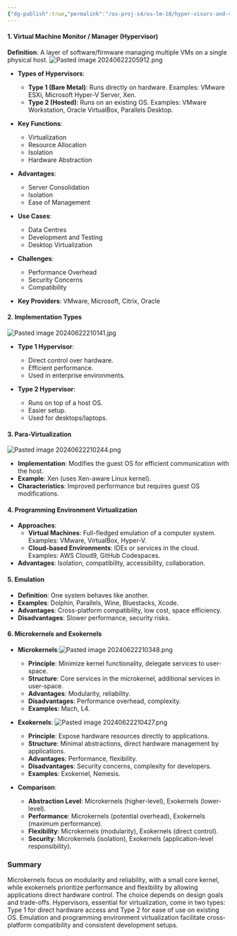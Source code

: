 ```yaml
---
{"dg-publish":true,"permalink":"/os-proj-s4/os-lm-18/hyper-visors-and-virtual-machines/","dgPassFrontmatter":true}
---
```


#### 1. Virtual Machine Monitor / Manager (Hypervisor)
**Definition**: A layer of software/firmware managing multiple VMs on a single physical host.
![Pasted image 20240622205912.png](/img/user/Os%20Proj%20S4/Pasted%20image%2020240622205912.png)

- **Types of Hypervisors**:
    - **Type 1 (Bare Metal)**: Runs directly on hardware. Examples: VMware ESXi, Microsoft Hyper-V Server, Xen.
    - **Type 2 (Hosted)**: Runs on an existing OS. Examples: VMware Workstation, Oracle VirtualBox, Parallels Desktop.
    
- **Key Functions**:
    - Virtualization
    - Resource Allocation
    - Isolation
    - Hardware Abstraction
    
- **Advantages**:
    - Server Consolidation
    - Isolation
    - Ease of Management

- **Use Cases**:
    - Data Centres
    - Development and Testing
    - Desktop Virtualization
    
- **Challenges**:
    - Performance Overhead
    - Security Concerns
    - Compatibility
    
- **Key Providers**: VMware, Microsoft, Citrix, Oracle
#### 2. Implementation Types

![Pasted image 20240622210141.jpg](/img/user/Os%20Proj%20S4/Pasted%20image%2020240622210141.jpg)
- **Type 1 Hypervisor**:
    - Direct control over hardware.
    - Efficient performance.
    - Used in enterprise environments.
    
- **Type 2 Hypervisor**:
    - Runs on top of a host OS.
    - Easier setup.
    - Used for desktops/laptops.
#### 3. Para-Virtualization
![Pasted image 20240622210244.png](/img/user/Os%20Proj%20S4/Pasted%20image%2020240622210244.png)
- **Implementation**: Modifies the guest OS for efficient communication with the host.
- **Example**: Xen (uses Xen-aware Linux kernel).
- **Characteristics**: Improved performance but requires guest OS modifications.
#### 4. Programming Environment Virtualization
- **Approaches**:
    - **Virtual Machines**: Full-fledged emulation of a computer system. Examples: VMware, VirtualBox, Hyper-V.
    - **Cloud-based Environments**: IDEs or services in the cloud. Examples: AWS Cloud9, GitHub Codespaces.
- **Advantages**: Isolation, compatibility, accessibility, collaboration.
#### 5. Emulation
- **Definition**: One system behaves like another.
- **Examples**: Dolphin, Parallels, Wine, Bluestacks, Xcode.
- **Advantages**: Cross-platform compatibility, low cost, space efficiency.
- **Disadvantages**: Slower performance, security risks.
#### 6. Microkernels and Exokernels
- **Microkernels**:![Pasted image 20240622210348.png](/img/user/Os%20Proj%20S4/Pasted%20image%2020240622210348.png)
    - **Principle**: Minimize kernel functionality, delegate services to user-space.
    - **Structure**: Core services in the microkernel, additional services in user-space.
    - **Advantages**: Modularity, reliability.
    - **Disadvantages**: Performance overhead, complexity.
    - **Examples**: Mach, L4.
    
- **Exokernels**:
	![Pasted image 20240622210427.png](/img/user/Os%20Proj%20S4/Pasted%20image%2020240622210427.png)
    - **Principle**: Expose hardware resources directly to applications.
    - **Structure**: Minimal abstractions, direct hardware management by applications.
    - **Advantages**: Performance, flexibility.
    - **Disadvantages**: Security concerns, complexity for developers.
    - **Examples**: Exokernel, Nemesis.
    
- **Comparison**:
    - **Abstraction Level**: Microkernels (higher-level), Exokernels (lower-level).
    - **Performance**: Microkernels (potential overhead), Exokernels (maximum performance).
    - **Flexibility**: Microkernels (modularity), Exokernels (direct control).
    - **Security**: Microkernels (isolation), Exokernels (application-level responsibility).
### Summary
Microkernels focus on modularity and reliability, with a small core kernel, while exokernels prioritize performance and flexibility by allowing applications direct hardware control. The choice depends on design goals and trade-offs. Hypervisors, essential for virtualization, come in two types: Type 1 for direct hardware access and Type 2 for ease of use on existing OS. Emulation and programming environment virtualization facilitate cross-platform compatibility and consistent development setups.